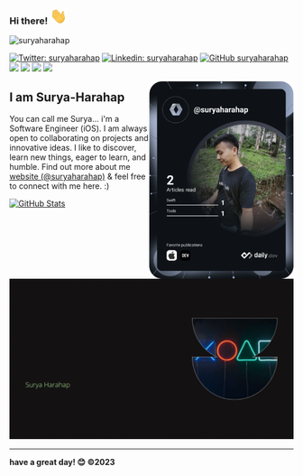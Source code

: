### Hi there! <img src="https://raw.githubusercontent.com/suryaharahap/suryaharahap/master/wave.gif" width="30px">
<p align="left"> 
  <img src="https://komarev.com/ghpvc/?username=suryaharahap&label=Views&color=blue&style=plastic" alt="suryaharahap" /> 
</p>

[![Twitter: suryaharahap](https://img.shields.io/twitter/follow/SuryaHarahap18?style=social)](https://twitter.com/SuryaHarahap18)
[![Linkedin: suryaharahap](https://img.shields.io/badge/-suryaharahap-blue?style=flat-square&logo=Linkedin&logoColor=white&link=https://www.linkedin.com/in/suryaharahap)](https://www.linkedin.com/in/suryaharahap)
[![GitHub suryaharahap](https://img.shields.io/github/followers/suryaharahap?label=follow&style=social)](https://github.com/suryaharahap)
<br>
<img src="https://img.shields.io/badge/git-%23F05033.svg?logo=git&logoColor=white"/>
<img src="https://img.shields.io/badge/iOS-000000?logo=ios&logoColor=white">
<img src="https://img.shields.io/badge/swift-%23FA7343.svg?logo=swift&logoColor=white"/>
<img src="https://img.shields.io/badge/Xcode-007ACC??logo=Xcode&logoColor=white"/>

<div align="left">
  <a href="https://api.daily.dev/get?r=suryaharahap" target="_blank">
    <img
      width="256"
      align="right"
      src="https://raw.githubusercontent.com/suryaharahap/suryaharahap/devcard/devcard.svg"
    />
  </a>
</div>

## I am Surya-Harahap

You can call me Surya... i'm a Software Engineer (iOS). I am always open to collaborating on projects and innovative ideas. I like to discover, learn new things, eager to learn, and humble. Find out more about me [website (@suryaharahap)](https://suryaharahap.me) & feel free to connect with me here. :)

<a href="https://github.com/suryaharahap">
 <img align="top" src="https://github-readme-stats.vercel.app/api?username=suryaharahap&amp;show_icons=true&amp;count_private=true&amp;theme=cobalt" alt="GitHub Stats"/>
</a>

<img src="https://raw.githubusercontent.com/suryaharahap/suryaharahap/master/suryaintrogif.gif" width="900px">

---
**have a great day! 😊 ©2023**

